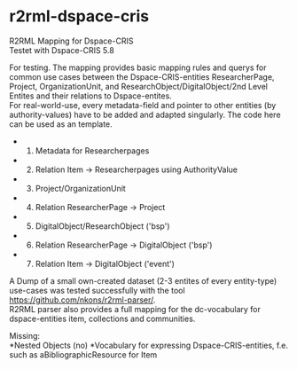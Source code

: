# r2rml-dspace-cris
R2RML Mapping for Dspace-CRIS  
Testet with Dspace-CRIS 5.8  

For testing. 
The mapping provides basic mapping rules and querys for common use cases between the Dspace-CRIS-entities ResearcherPage, Project, OrganizationUnit, and ResearchObject/DigitalObject/2nd Level Entites and their relations to Dspace-entites.  
For real-world-use, every metadata-field and pointer to other entities (by authority-values) have to be added and adapted singularly. The code here can be used as an template. 

* 1. Metadata for Researcherpages
* 2. Relation Item -> Researcherpages using AuthorityValue
* 3. Project/OrganizationUnit
* 4. Relation ResearcherPage -> Project
* 5. DigitalObject/ResearchObject ('bsp') 
* 6. Relation ResearcherPage -> DigitalObject ('bsp')
* 7. Relation Item -> DigitalObject ('event')


A Dump of a small own-created dataset (2-3 entites of every entity-type) use-cases was tested successfully with the tool https://github.com/nkons/r2rml-parser/.  
R2RML parser also provides a full mapping for the dc-vocabulary for dspace-entities item, collections and communities.

Missing:  
*Nested Objects (no)
*Vocabulary for expressing Dspace-CRIS-entities, f.e. such as aBibliographicResource for Item

